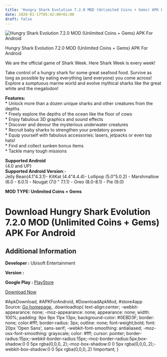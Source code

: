 ```yaml
---
title: 'Hungry Shark Evolution 7.2.0 MOD (Unlimited Coins + Gems) APK For Android'
date: 2020-01-17T05:42:00+01:00
draft: false
---
```


![Hungry Shark Evolution 7.2.0 MOD (Unlimited Coins + Gems) APK For Android](https://i0.wp.com/apkhome.net/wp-content/uploads/2020/01/Hungry-Shark-Evolution-7.2.0-MOD-Unlimited-Coins-Gems.png "Hungry Shark Evolution 7.2.0 MOD (Unlimited Coins + Gems) APK For Android")

  

Hungry Shark Evolution 7.2.0 MOD (Unlimited Coins + Gems) APK For Android

We are the official game of Shark Week. Here Shark Week is every week!

Take control of a hungry shark for some great seafood food. Survive as long as possible by eating everything (and everyone) you come across! Explore a sumptuous marine world and evolve mythical sharks like the great white and the megalodon!

**Features:**  
\* Unlock more than a dozen unique sharks and other creatures from the depths  
\* Freely explore the depths of the ocean like the floor of cows  
\* Enjoy fabulous 3D graphics and sound effects  
\* Discover and devour the mysterious underwater creatures  
\* Recruit baby sharks to strengthen your predatory powers  
\* Equip yourself with fabulous accessories: lasers, jetpacks or even top hats!  
\* Find and collect sunken bonus items  
\* Tackle many tough missions

**Supported Android**  
{4.0 and UP}  
**Supported Android Version**:-  
Jelly Bean(4.1"4.3.1)- KitKat (4.4"4.4.4)- Lollipop (5.0"5.0.2) - Marshmallow (6.0 - 6.0.1) - Nougat (7.0 " 7.1.1) - Oreo (8.0-8.1) - Pie (9.0)

**MOD TYPE: Unlimited Coins + Gems**

Download Hungry Shark Evolution 7.2.0 MOD (Unlimited Coins + Gems) APK For Android
==================================================================================

Additional Information
----------------------

**Developer :** Ubisoft Entertainment

**Version :**

**Google Play :** [PlayStore](https://play.google.com/store/apps/details?id=com.fgol.HungrySharkEvolution)

  

[Download Now](https://store4app.co/post/hungry-shark-evolution-7-2-0-mod-unlimited-coins-gems-apk-for-android_1579193337)

  
#ApkDownload, #APKForAndroid, #DownloadApkMod, #store4app  
Source: [Go homepage.](https://store4app.co/post/hungry-shark-evolution-7-2-0-mod-unlimited-coins-gems-apk-for-android_1579193337) .downloadtop{ text-align:center; -webkit-appearance: none; -moz-appearance: none; appearance: none; width: 100%; padding: 9px 9px 11px 13px; background-color: #0EBD3F; border: none; color:#fff; border-radius: 3px; outline: none; font-weight;bold; font: 20px 'Open Sans', sans-serif; -webkit-font-smoothing: antialiased; -moz-osx-font-smoothing: grayscale; color: #fff; cursor: pointer; border-radius:15px;-webkit-border-radius:15px;-moz-border-radius:5px;box-shadow:0 0 5px rgba(0,0,0,.2);-moz-box-shadow:0 0 5px rgba(0,0,0,.2);-webkit-box-shadow:0 0 5px rgba(0,0,0,.2) !important; }